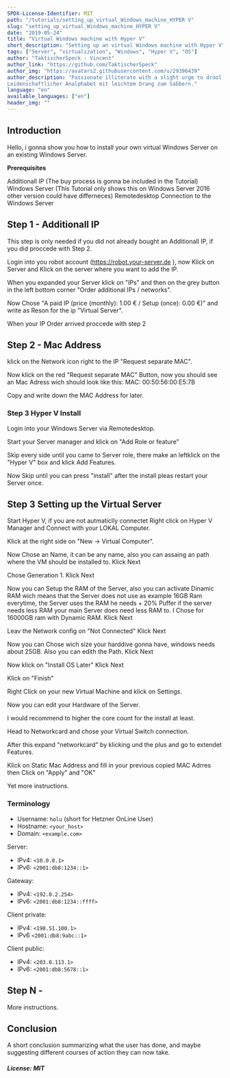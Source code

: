 ```yaml
---
SPDX-License-Identifier: MIT
path: "/tutorials/setting_up_virtual_Windows_machine_HYPER V"
slug: "setting_up_virtual_Windows_machine_HYPER V"
date: "2019-05-24"
title: "Virtual Windows machine with Hyper V"
short_description: "Setting up an virtual Windows machine with Hyper V"
tags: ["Server", "virtualization", "Windows", "Hyper V", "OS"]
author: "TaktischerSpeck - Vincent"
author_link: "https://github.com/TaktischerSpeck"
author_img: "https://avatars2.githubusercontent.com/u/29396439"
author_description: "Passionate illiterate with a slight urge to drool.
Leidenschaftlicher Analphabet mit leichtem Drang zum Sabbern."
language: "en"
available_languages: ["en"]
header_img: ""
---
```


<!-- This where the actual tutorial begins. You don't need to write out the title again, having it in the frontmatter above is enough. -->

## Introduction

Hello, i gonna show you how to install your own virtual Windows Server on an existing Windows Server.

**Prerequisites**

Additionall IP (The buy process is gonna be included in the Tutorial)
Windows Server (This Tutorial only shows this on Windows Server 2016 other version could have differneces)
Remotedesktop Connection to the Windows Server

## Step 1 - Additionall IP

This step is only needed if you did not already bought an Additionall IP, if you did proccede with Step 2.

Login into you robot account (https://robot.your-server.de ), now Klick on Server and Klick on the server where you want to add the IP.

When you expanded your Server klick on "IPs" and then on the grey button in the left bottom corner "Order additional IPs / networks".

Now Chose "A paid IP (price (monthly): 1.00 € / Setup (once): 0.00 €)" and write as Reson for the ip "Virtual Server".

When your IP Order arrived proccede with step 2 

## Step 2 - Mac Address

klick on the Network icon right to the IP "Request separate MAC".

Now klick on the red "Request separate MAC" Button, now you should see an Mac Adress wich should look like this: MAC: 00:50:56:00:E5:7B

Copy and write down the MAC Address for later.

### Step 3 Hyper V Install

Login into your Windows Server via Remotedesktop.

Start your Server manager and klick on "Add Role or feature"

Skip every side until you came to Server role, there make an leftklick on the "Hyper V" box and klick Add Features.

Now Skip until you can press "install" after the install pleas restart your Server once.

## Step 3 Setting up the Virtual Server

Start Hyper V, if you are not autmaticlly connectet Right click on Hyper V Manager and Connect with your LOKAL Computer.

Klick at the right side on "New -> Virtual Computer".

Now Chose an Name, it can be any name, also you can assaing an path where the VM should be installed to.
Klick Next

Chose Generation 1.
Klick Next

Now you can Setup the RAM of the Server, also you can activate Dinamic RAM wich means that the Server does not use as example 16GB Ram everytime, the Server uses the RAM he needs + 20% Puffer if the server needs less RAM your main Server does need less RAM to.
I Chose for 16000GB ram with Dynamic RAM.
Klick Next

Leav the Network config on "Not Connected"
Klick Next

Now you can Chose wich size your harddive gonna have, windows needs about 25GB.
Also you can edith the Path.
Klick Next

Now klick on "Install OS Later"
Klick Next

Klick on "Finish"


Right Click on your new Virtual Machine and klick on Settings.

Now you can edit your Hardware of the Server.

I would recommend to higher the core count for the install at least.

Head to Networkcard and chose your Virtual Switch connection.

After this expand "networkcard" by klicking und the plus and go to extendet Features.

Klick on Static Mac Address and fill in your previous copied MAC Adrres then Click on "Apply" and "OK"

Yet more instructions.

### Terminology
* Username: `holu` (short for Hetzner OnLine User)
* Hostname: `<your_host>`
* Domain: `<example.com>`

Server:
* IPv4: `<10.0.0.1>`
* IPv6: `<2001:db8:1234::1>`

Gateway:
* IPv4: `<192.0.2.254>`
* IPv6: `<2001:db8:1234::ffff>`

Client private:
* IPv4: `<198.51.100.1>`
* IPv6 `<2001:db8:9abc::1>`

Client public:
* IPv4: `<203.0.113.1>`
* IPv6: `<2001:db8:5678::1>`

## Step N - <summary of step>

More instructions.

## Conclusion

A short conclusion summarizing what the user has done, and maybe suggesting different courses of action they can now take.

##### License: MIT

<!---

Contributors's Certificate of Origin

By making a contribution to this project, I certify that:

(a) The contribution was created in whole or in part by me and I have
    the right to submit it under the license indicated in the file; or

(b) The contribution is based upon previous work that, to the best of my
    knowledge, is covered under an appropriate license and I have the
    right under that license to submit that work with modifications,
    whether created in whole or in part by me, under the same license
    (unless I am permitted to submit under a different license), as
    indicated in the file; or

(c) The contribution was provided directly to me by some other person
    who certified (a), (b) or (c) and I have not modified it.

(d) I understand and agree that this project and the contribution are
    public and that a record of the contribution (including all personal
    information I submit with it, including my sign-off) is maintained
    indefinitely and may be redistributed consistent with this project
    or the license(s) involved.

Signed-off-by: [submitter's name and email address here]

-->
